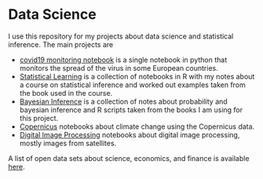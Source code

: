 Data Science  
===========
I use this repository for my projects about data science and statistical inference. The main projects are

 - [covid19 monitoring notebook](python/covid19/covid19-monitoring-notebook.ipynb) is a single notebook in python that monitors the spread of the
    virus in some European countries.
 - [Statistical Learning](r/stat_learning/chapter1.ipynb) is a collection of notebooks in R with my notes about a course on
statistical inference and worked out examples taken from the book used in the course.
 - [Bayesian Inference](r/rethinking/probability.ipynb) is a collection
of notes about probability and bayesian inference and R scripts taken
from the books I am using for this project.  
- [Copernicus](python/copernicus/copernicus_services.ipynb) notebooks about climate change using the Copernicus
data.
- [Digital Image Processing](python/imaging/digital_image_processing.ipynb) notebooks about digital image processing, mostly images from satellites.  

A list of open data sets about science, economics, and finance is available [here](datasets.md).
